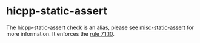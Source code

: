 # hicpp-static-assert

The <span class="title-ref">hicpp-static-assert</span> check is an
alias, please see [misc-static-assert](misc-static-assert.html) for more
information. It enforces the
[rule 7.1.10](http://www.codingstandard.com/rule/6-1-1-enclose-the-body-of-a-selection-or-an-iteration-statement-in-a-compound-statement/).
